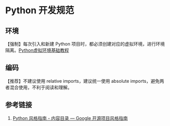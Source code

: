 # Python 开发规范

## 环境

【强制】每次引入和新建 Python 项目时，都必须创建对应的虚拟环境，进行环境隔离。[Python虚拟环境基础教程](work/programming/Python/Python虚拟环境基础教程.md)

## 编码

【推荐】不建议使用 relative imports，建议统一使用 absolute imports，避免两者混合使用，不利于阅读和理解。

## 参考链接

1. [Python 风格指南 - 内容目录 — Google 开源项目风格指南](https://zh-google-styleguide.readthedocs.io/en/latest/google-python-styleguide/contents.html)